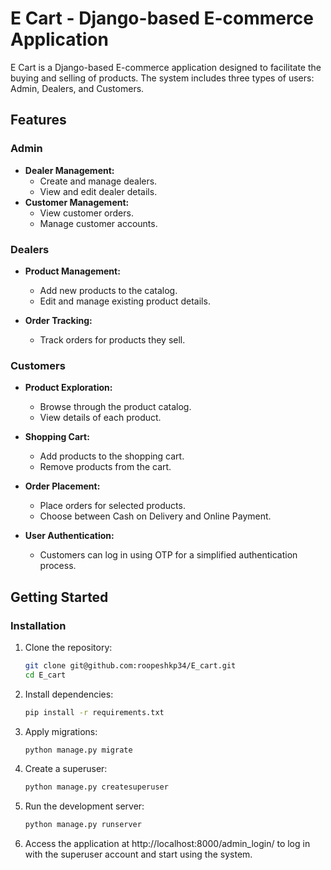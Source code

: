 # E Cart - Django-based E-commerce Application

E Cart is a Django-based E-commerce application designed to facilitate the buying and selling of products. The system includes three types of users: Admin, Dealers, and Customers.

## Features

### Admin
- **Dealer Management:**
  - Create and manage dealers.
  - View and edit dealer details.
- **Customer Management:**
  - View customer orders.
  - Manage customer accounts.

### Dealers
- **Product Management:**
  - Add new products to the catalog.
  - Edit and manage existing product details.
  
- **Order Tracking:**
  - Track orders for products they sell.

### Customers
- **Product Exploration:**
  - Browse through the product catalog.
  - View details of each product.

- **Shopping Cart:**
  - Add products to the shopping cart.
  - Remove products from the cart.

- **Order Placement:**
  - Place orders for selected products.
  - Choose between Cash on Delivery and Online Payment.

- **User Authentication:**
  - Customers can log in using OTP for a simplified authentication process.

## Getting Started

### Installation

1. Clone the repository:
   ```bash
   git clone git@github.com:roopeshkp34/E_cart.git
   cd E_cart
   ```
2. Install dependencies:
   ```bash
   pip install -r requirements.txt
   ```
3. Apply migrations:
   ```bash
   python manage.py migrate
   ```
4. Create a superuser:
   ```bash
   python manage.py createsuperuser
   ```
5. Run the development server:
   ```bash
   python manage.py runserver
   ```
6. Access the application at http://localhost:8000/admin_login/ to log in with the superuser account and start using the system.

